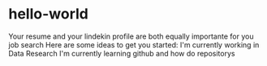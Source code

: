 # hello-world
Your resume and your lindekin profile are both equally importante for you job search
Here are some ideas to get you started:
I'm currently working in Data Research
I'm currently learning github and how do repositorys
